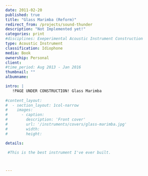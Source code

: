 ```yaml
---
date: 2011-02-20
published: true
title: "Glass Marimba (Reform)"
redirect_from: /projects/sound-thunder
description: "Not Implemented yet!"
categories: print
#disciplines: Exeperimental Acoustic Instrument Construction
type: Acoustic Instrument
classification: Idiophone
media: Book
ownership: Personal
client:
#time_period: Aug 2013 - Jan 2016
thumbnail: ""
albumname: 

intro: |
   !PAGE UNDER CONSTRUCTION! Glass Marimba 
  
#content_layout:
#  - section_layout: 1col-narrow
#    images:
#      - caption:
#        description: 'Front cover'
#        url: '/instruments/covers/glass-marimba.jpg'
#        width:
#        height:

details:

 #This is the best instrument I've ever built.



---
```

